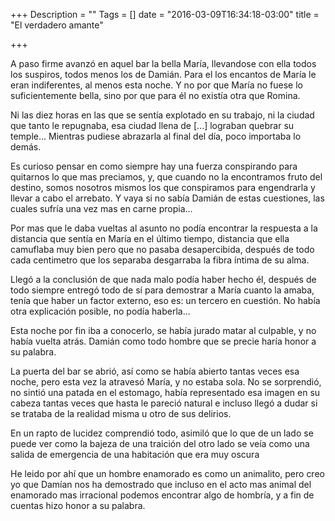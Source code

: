 +++
Description = ""
Tags = []
date = "2016-03-09T16:34:18-03:00"
title = "El verdadero amante"

+++

A paso firme avanzó en aquel bar la bella María, llevandose con ella
todos los suspiros<!--more-->, todos menos los de Damián. Para
el los encantos de María le eran indiferentes, al menos esta noche.
Y no por que María no fuese lo suficientemente bella, sino por que
para él no existía otra que Romina.

Ni las diez horas en las que se sentía explotado en su trabajo, ni
la ciudad que tanto le repugnaba, esa ciudad llena de [...] lograban
quebrar su temple... Mientras pudiese
abrazarla al final del día, poco importaba lo demás.

Es curioso pensar en como siempre hay una fuerza conspirando para
quitarnos lo que mas preciamos, y, que cuando no la encontramos fruto
del destino, somos nosotros mismos los que conspiramos para engendrarla
y llevar a cabo el arrebato. Y vaya si no sabía Damián de estas cuestiones,
las cuales sufría una vez mas en carne propia...

Por mas que le daba vueltas al asunto no podía encontrar
la respuesta a la distancia que
sentía en María en el último tiempo, distancia que ella camuflaba muy
bien pero que no pasaba desapercibida, después de todo cada
centimetro que los separaba desgarraba la fibra íntima de su alma.

Llegó a la conclusión de que nada malo podía haber hecho él, después de todo siempre entregó todo de sí para demostrar a María cuanto la amaba, tenía que haber un factor
externo, eso es: un tercero en cuestión. No había otra explicación posible,
no podía haberla...

Esta noche por fin iba a conocerlo, se había jurado matar al culpable,
y no había vuelta atrás. Damián como todo hombre que se precie haría honor a su palabra.

La puerta del bar se abrió, así como se había abierto tantas
veces esa noche, pero esta vez la atravesó María, y no estaba sola. No se sorprendió,
no sintió una patada en el estomago, había representado esa imagen en su cabeza
tantas veces que hasta le pareció natural e incluso llegó a dudar si se trataba de
la realidad misma u otro de sus delirios.

En un rapto de lucidez comprendió todo, asimiló que lo que de un lado se puede
ver como la bajeza de una traición del otro lado se veía como una salida de emergencia
de una habitación que era muy oscura


He leido por ahí que un hombre enamorado es como un animalito, pero creo yo
que Damían nos ha demostrado que incluso en el acto mas animal del enamorado
mas irracional podemos encontrar algo de hombría, y a fin de cuentas hizo honor
a su palabra.
